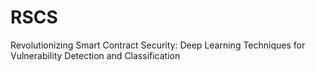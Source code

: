 # RSCS
Revolutionizing Smart Contract Security: Deep Learning Techniques for Vulnerability Detection and Classification

